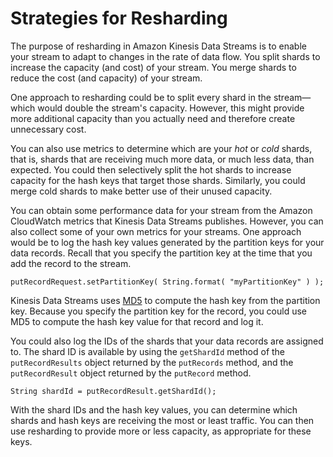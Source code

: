 # Strategies for Resharding<a name="kinesis-using-sdk-java-resharding-strategies"></a>

The purpose of resharding in Amazon Kinesis Data Streams is to enable your stream to adapt to changes in the rate of data flow\. You split shards to increase the capacity \(and cost\) of your stream\. You merge shards to reduce the cost \(and capacity\) of your stream\.

 One approach to resharding could be to split every shard in the stream—which would double the stream's capacity\. However, this might provide more additional capacity than you actually need and therefore create unnecessary cost\. 

You can also use metrics to determine which are your *hot* or *cold* shards, that is, shards that are receiving much more data, or much less data, than expected\. You could then selectively split the hot shards to increase capacity for the hash keys that target those shards\. Similarly, you could merge cold shards to make better use of their unused capacity\.

You can obtain some performance data for your stream from the Amazon CloudWatch metrics that Kinesis Data Streams publishes\. However, you can also collect some of your own metrics for your streams\. One approach would be to log the hash key values generated by the partition keys for your data records\. Recall that you specify the partition key at the time that you add the record to the stream\. 

```
putRecordRequest.setPartitionKey( String.format( "myPartitionKey" ) );
```

Kinesis Data Streams uses [MD5](http://en.wikipedia.org/wiki/MD5) to compute the hash key from the partition key\. Because you specify the partition key for the record, you could use MD5 to compute the hash key value for that record and log it\. 

You could also log the IDs of the shards that your data records are assigned to\. The shard ID is available by using the `getShardId` method of the `putRecordResults` object returned by the `putRecords` method, and the `putRecordResult` object returned by the `putRecord` method\.

```
String shardId = putRecordResult.getShardId();
```

With the shard IDs and the hash key values, you can determine which shards and hash keys are receiving the most or least traffic\. You can then use resharding to provide more or less capacity, as appropriate for these keys\.